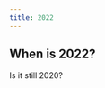 ```yaml
---
title: 2022
---
```


## When is 2022?

<!-- datetime: 2022-01-01T00:00:00.000Z -->

Is it still 2020?
